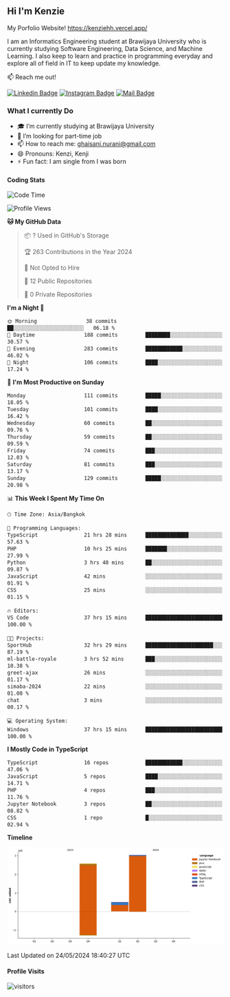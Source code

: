 ## Hi I'm Kenzie

My Porfolio Website!
https://kenziehh.vercel.app/

I am an Informatics Engineering student at Brawijaya University who is currently studying Software Engineering, Data Science, and Machine Learning. I also keep to learn and practice in programming everyday and explore all of field in IT to keep update my knowledge.

:mailbox: Reach me out!

[![Linkedin Badge](https://img.shields.io/badge/-Kenzie_Taqiyassar-0e76a8?style=flat&labelColor=0e76a8&logo=linkedin&logoColor=white)](https://www.linkedin.com/in/kenzie-taqiyassar-37458b1aa/) 
[![Instagram Badge](https://img.shields.io/badge/-@__kenziehh_-e84393?style=flat&labelColor=e84393&logo=instagram&logoColor=white)](https://www.instagram.com/_kenziehh/) 
[![Mail Badge](https://img.shields.io/badge/-ghaisani.nurani-c0392b?style=flat&labelColor=c0392b&logo=gmail&logoColor=white)](mailto:ghaisani.nurani@gmail.com)

### What I currently Do

- 🎓 I’m currently studying at Brawijaya University
- 💼 I’m looking for part-time job
- 📫 How to reach me: ghaisani.nurani@gmail.com
- 😄 Pronouns: Kenzi, Kenji
- ⚡ Fun fact: I am single from I was born

#### Coding Stats
<!--START_SECTION:waka-->
![Code Time](http://img.shields.io/badge/Code%20Time-395%20hrs%2021%20mins-blue)

![Profile Views](http://img.shields.io/badge/Profile%20Views-10-blue)

**🐱 My GitHub Data** 

> 📦 ? Used in GitHub's Storage 
 > 
> 🏆 263 Contributions in the Year 2024
 > 
> 🚫 Not Opted to Hire
 > 
> 📜 12 Public Repositories 
 > 
> 🔑 0 Private Repositories 
 > 
**I'm a Night 🦉** 

```text
🌞 Morning                38 commits          ██░░░░░░░░░░░░░░░░░░░░░░░   06.18 % 
🌆 Daytime                188 commits         ████████░░░░░░░░░░░░░░░░░   30.57 % 
🌃 Evening                283 commits         ████████████░░░░░░░░░░░░░   46.02 % 
🌙 Night                  106 commits         ████░░░░░░░░░░░░░░░░░░░░░   17.24 % 
```
📅 **I'm Most Productive on Sunday** 

```text
Monday                   111 commits         █████░░░░░░░░░░░░░░░░░░░░   18.05 % 
Tuesday                  101 commits         ████░░░░░░░░░░░░░░░░░░░░░   16.42 % 
Wednesday                60 commits          ██░░░░░░░░░░░░░░░░░░░░░░░   09.76 % 
Thursday                 59 commits          ██░░░░░░░░░░░░░░░░░░░░░░░   09.59 % 
Friday                   74 commits          ███░░░░░░░░░░░░░░░░░░░░░░   12.03 % 
Saturday                 81 commits          ███░░░░░░░░░░░░░░░░░░░░░░   13.17 % 
Sunday                   129 commits         █████░░░░░░░░░░░░░░░░░░░░   20.98 % 
```


📊 **This Week I Spent My Time On** 

```text
🕑︎ Time Zone: Asia/Bangkok

💬 Programming Languages: 
TypeScript               21 hrs 28 mins      ██████████████░░░░░░░░░░░   57.63 % 
PHP                      10 hrs 25 mins      ███████░░░░░░░░░░░░░░░░░░   27.99 % 
Python                   3 hrs 40 mins       ██░░░░░░░░░░░░░░░░░░░░░░░   09.87 % 
JavaScript               42 mins             ░░░░░░░░░░░░░░░░░░░░░░░░░   01.91 % 
CSS                      25 mins             ░░░░░░░░░░░░░░░░░░░░░░░░░   01.15 % 

🔥 Editors: 
VS Code                  37 hrs 15 mins      █████████████████████████   100.00 % 

🐱‍💻 Projects: 
SportHub                 32 hrs 29 mins      ██████████████████████░░░   87.19 % 
ml-battle-royale         3 hrs 52 mins       ███░░░░░░░░░░░░░░░░░░░░░░   10.38 % 
greet-ajax               26 mins             ░░░░░░░░░░░░░░░░░░░░░░░░░   01.17 % 
simaba-2024              22 mins             ░░░░░░░░░░░░░░░░░░░░░░░░░   01.00 % 
chat                     3 mins              ░░░░░░░░░░░░░░░░░░░░░░░░░   00.17 % 

💻 Operating System: 
Windows                  37 hrs 15 mins      █████████████████████████   100.00 % 
```

**I Mostly Code in TypeScript** 

```text
TypeScript               16 repos            ████████████░░░░░░░░░░░░░   47.06 % 
JavaScript               5 repos             ████░░░░░░░░░░░░░░░░░░░░░   14.71 % 
PHP                      4 repos             ███░░░░░░░░░░░░░░░░░░░░░░   11.76 % 
Jupyter Notebook         3 repos             ██░░░░░░░░░░░░░░░░░░░░░░░   08.82 % 
CSS                      1 repo              █░░░░░░░░░░░░░░░░░░░░░░░░   02.94 % 
```



**Timeline**

![Lines of Code chart](https://raw.githubusercontent.com/kenziehh/kenziehh/master/assets/bar_graph.png)


 Last Updated on 24/05/2024 18:40:27 UTC
<!--END_SECTION:waka-->


#### Profile Visits

![visitors](https://visitor-badge.glitch.me/badge?page_id=kenziehh.kenziehh)





